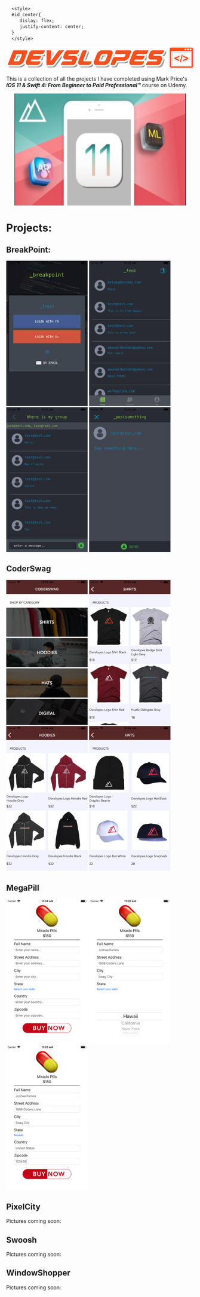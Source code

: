 <!DOCTYPE html>
<html>
   <head>
      
      
      
      <style>
      #id_center{
         dislay: flex;
         justify-content: center;
      }
      </style>
   </head>
   <body>
      <img src="_ProjectImages/devslopesLogo.png">
      <p>      This is a collection of all the projects I have completed using Mark Price's <strong><em>iOS 11 & Swift 4: From Beginner to Paid Professional™</em></strong> course on Udemy.<br></p>
      <p align="center">
         <img src="_ProjectImages/courseIcon.png" width="460" height="300">
      </p>
      <h1>Projects:</h1>
         <h2>BreakPoint:</h1>
         <p>
         <img src="_ProjectImages/breakpoint1.png" width="218">
         <img src="_ProjectImages/breakpoint3.png" width="218">
         <img src="_ProjectImages/breakpoint5.png" width="218">
         <img src="_ProjectImages/breakpoint6.png" width="218">
         </p>
         <h2>CoderSwag</h2>
         <p>
         <img src="_ProjectImages/coderswag1.png" width="218">
         <img src="_ProjectImages/coderswag2.png" width="218">
         <img src="_ProjectImages/coderswag3.png" width="218">
         <img src="_ProjectImages/coderswag4.png" width="218">
         </p>
         <h2>MegaPill</h2>
         <p id="id_center">
         <img src="_ProjectImages/megapill1.png" width="218">
         <img src="_ProjectImages/megapill2.png" width="218">
         <img src="_ProjectImages/megapill3.png" width="218">
         </p>
         <h2>PixelCity</h2>
         <p>
         Pictures coming soon:
         </p>
         <h2>Swoosh</h2>
         <p>
         Pictures coming soon:
         </p>
         <h2>WindowShopper</h2>
         <p>
         Pictures coming soon:
         </p>
   </body>
</html>
